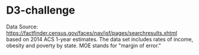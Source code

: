 # D3-challenge




Data Source: https://factfinder.census.gov/faces/nav/jsf/pages/searchresults.xhtml based on 2014 ACS 1-year estimates. The data set includes rates of income, obesity and poverty by state. MOE stands for "margin of error."


